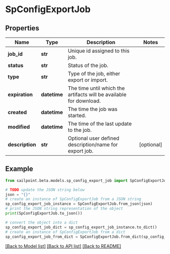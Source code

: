 # SpConfigExportJob


## Properties

Name | Type | Description | Notes
------------ | ------------- | ------------- | -------------
**job_id** | **str** | Unique id assigned to this job. | 
**status** | **str** | Status of the job. | 
**type** | **str** | Type of the job, either export or import. | 
**expiration** | **datetime** | The time until which the artifacts will be available for download. | 
**created** | **datetime** | The time the job was started. | 
**modified** | **datetime** | The time of the last update to the job. | 
**description** | **str** | Optional user defined description/name for export job. | [optional] 

## Example

```python
from sailpoint.beta.models.sp_config_export_job import SpConfigExportJob

# TODO update the JSON string below
json = "{}"
# create an instance of SpConfigExportJob from a JSON string
sp_config_export_job_instance = SpConfigExportJob.from_json(json)
# print the JSON string representation of the object
print(SpConfigExportJob.to_json())

# convert the object into a dict
sp_config_export_job_dict = sp_config_export_job_instance.to_dict()
# create an instance of SpConfigExportJob from a dict
sp_config_export_job_from_dict = SpConfigExportJob.from_dict(sp_config_export_job_dict)
```
[[Back to Model list]](../README.md#documentation-for-models) [[Back to API list]](../README.md#documentation-for-api-endpoints) [[Back to README]](../README.md)


